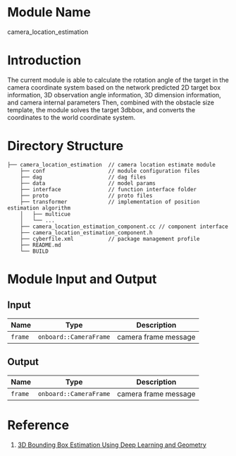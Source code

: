 # Module Name
camera_location_estimation

# Introduction
The current module is able to calculate the rotation angle of the target in the camera coordinate system based on the network predicted 2D target box information, 3D observation angle information, 3D dimension information, and camera internal parameters Then, combined with the obstacle size template, the module solves the target 3dbbox, and converts the coordinates to the world coordinate system.

# Directory Structure
```
├── camera_location_estimation  // camera location estimate module
    ├── conf                    // module configuration files
    ├── dag                     // dag files
    ├── data                    // model params
    ├── interface               // function interface folder
    ├── proto                   // proto files
    ├── transformer             // implementation of position estimation algorithm
    │   ├── multicue
    │   └── ...
    ├── camera_location_estimation_component.cc // component interface
    ├── camera_location_estimation_component.h
    ├── cyberfile.xml           // package management profile
    ├── README.md
    └── BUILD
```

# Module Input and Output
## Input
| Name              | Type                            | Description          |
| ----------------- | ------------------------------- | -------------------- |
| `frame`           | `onboard::CameraFrame`          | camera frame message |

## Output
| Name              | Type                            | Description          |
| ----------------- | ------------------------------- | -------------------- |
| `frame`           | `onboard::CameraFrame`          | camera frame message |


# Reference
1. [3D Bounding Box Estimation Using Deep Learning and Geometry](https://arxiv.org/abs/1612.00496)